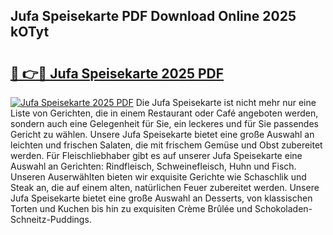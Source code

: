 ## Jufa Speisekarte PDF Download Online 2025 kOTyt

# <h2><a href="http://gca9goq.nevu.top/?p=Jufa+Speisekarte">🔗 👉🔴 Jufa Speisekarte 2025 PDF</a></h2>

[![Jufa Speisekarte 2025 PDF](https://i.imgur.com/dBaPXMq.png)](http://gca9goq.nevu.top/?p=Jufa+Speisekarte)
Die Jufa Speisekarte ist nicht mehr nur eine Liste von Gerichten, die in einem Restaurant oder Café angeboten werden, sondern auch eine Gelegenheit für Sie, ein leckeres und für Sie passendes Gericht zu wählen. Unsere Jufa Speisekarte bietet eine große Auswahl an leichten und frischen Salaten, die mit frischem Gemüse und Obst zubereitet werden. Für Fleischliebhaber gibt es auf unserer Jufa Speisekarte eine Auswahl an Gerichten: Rindfleisch, Schweinefleisch, Huhn und Fisch. Unseren Auserwählten bieten wir exquisite Gerichte wie Schaschlik und Steak an, die auf einem alten, natürlichen Feuer zubereitet werden. Unsere Jufa Speisekarte bietet eine große Auswahl an Desserts, von klassischen Torten und Kuchen bis hin zu exquisiten Crème Brûlée und Schokoladen-Schneitz-Puddings.
